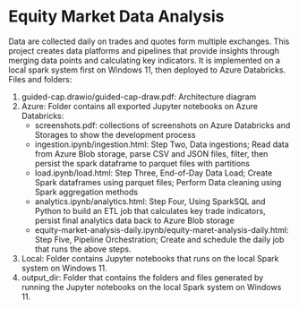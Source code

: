 # Equity Market Data Analysis
Data are collected daily on trades and quotes form multiple exchanges. This project creates data platforms and pipelines that provide insights through merging data points and calculating key indicators. It is implemented on a local spark system first on Windows 11, then deployed to Azure Databricks.
Files and folders:
1. guided-cap.drawio/guided-cap-draw.pdf: Architecture diagram
2. Azure: Folder contains all exported Jupyter notebooks on Azure Databricks:
    - screenshots.pdf: collections of screenshots on Azure Databricks and Storages to show the development process
    - ingestion.ipynb/ingestion.html: Step Two, Data ingestions; Read data from Azure Blob storage, parse CSV and JSON files, filter, then persist the spark dataframe to parquet files with partitions
    - load.ipynb/load.html: Step Three, End-of-Day Data Load; Create Spark dataframes using parquet files; Perform Data cleaning using Spark aggregation methods
    - analytics.ipynb/analytics.html: Step Four, Using SparkSQL and Python to build an ETL job that calculates key trade indicators, persist final analytics data back to Azure Blob storage
    - equity-market-analysis-daily.ipynb/equity-maret-analysis-daily.html: Step Five, Pipeline Orchestration; Create and schedule the daily job that runs the above steps.
3. Local: Folder contains Jupyter notebooks that runs on the local Spark system on Windows 11.
4. output_dir: Folder that contains the folders and files generated by running the Jupyter notebooks on the local Spark system on Windows 11.
